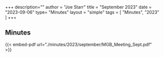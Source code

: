 +++
description=""
author = "Joe Starr"
title = "September 2023"
date = "2023-09-06"
type= "Minutes"
layout = "simple"
tags = [
    "Minutes",
    "2023"
]
+++

## Minutes

{{< embed-pdf url="./minutes/2023/september/MGB_Meeting_Sept.pdf" >}}
